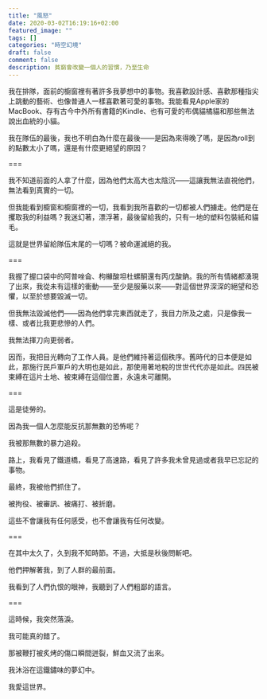 ```yaml
---
title: "風怒"
date: 2020-03-02T16:19:16+02:00
featured_image: ""
tags: []
categories: "時空幻境"
draft: false
comment: false
description: 貧窮會改變一個人的習慣，乃至生命
---
```


我在排隊，面前的櫥窗裡有著許多我夢想中的事物。我喜歡設計感、喜歡那種指尖上跳動的藝術、也像普通人一樣喜歡著可愛的事物。我能看見Apple家的MacBook、存有古今中外所有書籍的Kindle、也有可愛的布偶貓橘貓和那些無法說出血統的小貓。

我在隊伍的最後，我也不明白為什麼在最後——是因為來得晚了嗎，是因為roll到的點數太小了嗎，還是有什麼更絕望的原因？

===

我不知道前面的人拿了什麼，因為他們太高大也太陰沉——這讓我無法直視他們，無法看到真實的一切。

但我能看到櫥窗和櫥窗裡的一切，我看到我所喜歡的一切都被人們擄走。他們是在攫取我的利益嗎？我迷幻著，漂浮著，最後留給我的，只有一地的塑料包裝紙和貓毛。

這就是世界留給隊伍末尾的一切嗎？被命運滅絕的我。

===

我握了握口袋中的阿普唑侖、枸櫞酸坦杜螺酮還有丙戊酸鈉。我的所有情緒都湧現了出來，我從未有這樣的衝動——至少是服藥以來——對這個世界深深的絕望和恐懼，以至於想要毀滅一切。

但我無法毀滅他們——因為他們拿完東西就走了，我目力所及之處，只是像我一樣、或者比我更悲慘的人們。

我無法揮刀向更弱者。

因而，我把目光轉向了工作人員。是他們維持著這個秩序。舊時代的日本便是如此，那施行民戶軍戶的大明也是如此，那使用著地稅的世世代代亦是如此。四民被束縛在這片土地、被束縛在這個位置，永遠未可離開。

===

這是徒勞的。

因為我一個人怎麼能反抗那無數的恐怖呢？

我被那無數的暴力追殺。

路上，我看見了鐵道橋，看見了高速路，看見了許多我未曾見過或者我早已忘記的事物。

最終，我被他們抓住了。

被拘役、被審訊、被痛打、被折磨。

這些不會讓我有任何感受，也不會讓我有任何改變。

===

在其中太久了，久到我不知時節。不過，大抵是秋後問斬吧。

他們押解著我，到了人群的最前面。

我看到了人們仇恨的眼神，我聽到了人們粗鄙的語言。

===

這時候，我突然落淚。

我可能真的錯了。

那被鞭打被炙烤的傷口瞬間迸裂，鮮血又流了出來。

我沐浴在這鐵鏽味的夢幻中。

我愛這世界。